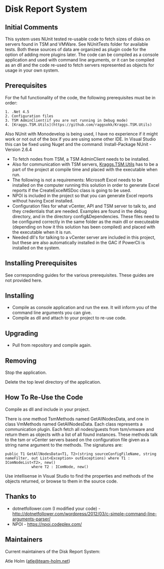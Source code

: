 Disk Report System
==================

Initial Comments
----------------

 This system uses NUnit tested re-usable code to fetch sizes of disks on servers found in TSM and VMWare. See NUnitTests folder for available tests. Both these sources of data are organized as plugin code for the option of adding more plugins later. The code can be compiled as a console application and used with command line arguments, or it can be compiled as an dll and the code re-used to fetch servers represented as objects for usage in your own system.


Prerequisites
-------------
For the full functionality of the code, the following prerequisites must be in order:

	1. .Net 4.5
	2. Configuration files 
	3. TSM AdminClient(if you are not running in Debug mode)
	4. [Kraggs.TSM.Utils](https://github.com/raggsokk/Kraggs.TSM.Utils)
	
Also NUnit with Monodevelop is being used, I have no experience if it might work or not out of the box if you are using some other IDE.
In Visual Studio this can be fixed using Nuget and the command: Install-Package NUnit -Version 2.6.4

* To fetch nodes from TSM, a TSM AdminClient needs to be installed.
* Also for communication with TSM servers, [Kraggs.TSM.Utils](https://github.com/raggsokk/Kraggs.TSM.Utils) has to be a part of the project at compile time and placed with the executable when run.
* The following is not a requirements: Microsoft Excel needs to be installed on the computer running this solution in order to generate Excel reports if the CreateExcelMSDoc class is going to be used.
* NPOI is included in the project so that you can generate Excel reports without having Excel installed.
* Configuration files for what vCenter, API and TSM server to talk to, and they credentials that are needed. Examples are found in the debug directory, and in the directory config&Dependencies. These files need to be configured correctly in the same folder as the main dll or executeable (depending on how it this solution has been compiled) and placed with the executable when it is run.
* Needed dll's for talking to a vCenter server are included in this project, but these are also automatically installed in the GAC if PowerCli is installed on the system.


Installing Prerequisites
------------------------
See corresponding guides for the various prerequisites. These guides are not provided here.

Installing
----------
* Compile as console application and run the exe. It will inform you of the command line arguments you can give. 
* Compile as dll and attach to your project to re-use code.

Upgrading
---------
* Pull from repository and compile again.

Removing
--------
Stop the application.

Delete the top level directory of the application.

How To Re-Use the Code
----------------------
Compile as dll and include in your project. 

There is one method TsmMethods named GetAllNodesData, and one in class VmMethods named GetAllNodesData. Each class represents a communication plugin. Each fetch all nodes/guests from tsm/vmware and return them as objects with a list of all found instances. These methods talk to the tsm or vCenter servers based on the configuration file given as a string name argument to the methods. The signatures are:
```
public T1 GetAllNodesData<T1, T2>(string sourceConfigFileName, string nameFilter, out List<Exception> outExceptions) where T1 : IComNodeList<T2>, new() 
			where T2 : IComNode, new()
```
Use intellisense in Visual Studio to find the properties and methods of the objects returned, or browse to them in the source code.

Thanks to
---------
* dotnetfollower.com (I modified your code) - http://dotnetfollower.com/wordpress/2012/03/c-simple-command-line-arguments-parser/
* NPOI - https://npoi.codeplex.com/

Maintainers
-----------
Current maintainers of the Disk Report System:

Atle Holm (atle@team-holm.net)
